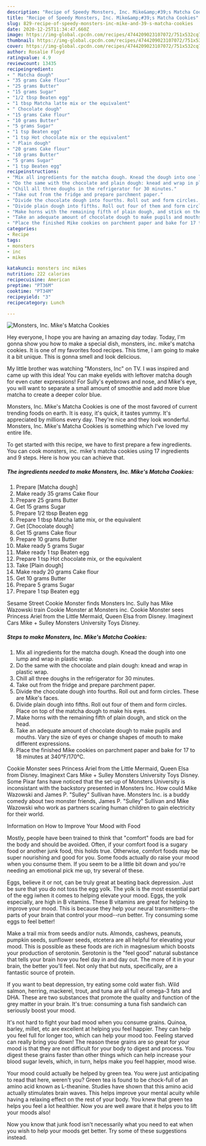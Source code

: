 ```yaml
---
description: "Recipe of Speedy Monsters, Inc. Mike&amp;#39;s Matcha Cookies"
title: "Recipe of Speedy Monsters, Inc. Mike&amp;#39;s Matcha Cookies"
slug: 829-recipe-of-speedy-monsters-inc-mike-and-39-s-matcha-cookies
date: 2020-12-25T11:34:47.660Z
image: https://img-global.cpcdn.com/recipes/4744209023107072/751x532cq70/monsters-inc-mikes-matcha-cookies-recipe-main-photo.jpg
thumbnail: https://img-global.cpcdn.com/recipes/4744209023107072/751x532cq70/monsters-inc-mikes-matcha-cookies-recipe-main-photo.jpg
cover: https://img-global.cpcdn.com/recipes/4744209023107072/751x532cq70/monsters-inc-mikes-matcha-cookies-recipe-main-photo.jpg
author: Rosalie Floyd
ratingvalue: 4.9
reviewcount: 13435
recipeingredient:
- " Matcha dough"
- "35 grams Cake flour"
- "25 grams Butter"
- "15 grams Sugar"
- "1/2 tbsp Beaten egg"
- "1 tbsp Matcha latte mix or the equivalent"
- " Chocolate dough"
- "15 grams Cake flour"
- "10 grams Butter"
- "5 grams Sugar"
- "1 tsp Beaten egg"
- "1 tsp Hot chocolate mix or the equivalent"
- " Plain dough"
- "20 grams Cake flour"
- "10 grams Butter"
- "5 grams Sugar"
- "1 tsp Beaten egg"
recipeinstructions:
- "Mix all ingredients for the matcha dough. Knead the dough into one lump and wrap in plastic wrap."
- "Do the same with the chocolate and plain dough: knead and wrap in plastic wrap."
- "Chill all three doughs in the refrigerator for 30 minutes."
- "Take out from the fridge and prepare parchment paper."
- "Divide the chocolate dough into fourths. Roll out and form circles. These are Mike&#39;s faces."
- "Divide plain dough into fifths. Roll out four of them and form circles. Place on top of the matcha dough to make his eyes."
- "Make horns with the remaining fifth of plain dough, and stick on the head."
- "Take an adequate amount of chocolate dough to make pupils and mouths. Vary the size of eyes or change shapes of mouth to make different expressions."
- "Place the finished Mike cookies on parchment paper and bake for 17 to 18 minutes at 340°F/170°C."
categories:
- Recipe
tags:
- monsters
- inc
- mikes

katakunci: monsters inc mikes 
nutrition: 222 calories
recipecuisine: American
preptime: "PT36M"
cooktime: "PT34M"
recipeyield: "3"
recipecategory: Lunch

---
```



![Monsters, Inc. Mike&#39;s Matcha Cookies](https://img-global.cpcdn.com/recipes/4744209023107072/751x532cq70/monsters-inc-mikes-matcha-cookies-recipe-main-photo.jpg)

Hey everyone, I hope you are having an amazing day today. Today, I'm gonna show you how to make a special dish, monsters, inc. mike&#39;s matcha cookies. It is one of my favorites food recipes. This time, I am going to make it a bit unique. This is gonna smell and look delicious.

My little brother was watching &#34;Monsters, Inc&#34; on TV. I was inspired and came up with this idea! You can make eyelids with leftover matcha dough for even cuter expressions! For Sully&#39;s eyebrows and nose, and Mike&#39;s eye, you will want to separate a small amount of smoothie and add more blue matcha to create a deeper color blue.

Monsters, Inc. Mike&#39;s Matcha Cookies is one of the most favored of current trending foods on earth. It is easy, it's quick, it tastes yummy. It's appreciated by millions every day. They're nice and they look wonderful. Monsters, Inc. Mike&#39;s Matcha Cookies is something which I've loved my entire life.


To get started with this recipe, we have to first prepare a few ingredients. You can cook monsters, inc. mike&#39;s matcha cookies using 17 ingredients and 9 steps. Here is how you can achieve that.

<!--inarticleads1-->

##### The ingredients needed to make Monsters, Inc. Mike&#39;s Matcha Cookies:

1. Prepare  [Matcha dough]
1. Make ready 35 grams Cake flour
1. Prepare 25 grams Butter
1. Get 15 grams Sugar
1. Prepare 1/2 tbsp Beaten egg
1. Prepare 1 tbsp Matcha latte mix, or the equivalent
1. Get  [Chocolate dough]
1. Get 15 grams Cake flour
1. Prepare 10 grams Butter
1. Make ready 5 grams Sugar
1. Make ready 1 tsp Beaten egg
1. Prepare 1 tsp Hot chocolate mix, or the equivalent
1. Take  [Plain dough]
1. Make ready 20 grams Cake flour
1. Get 10 grams Butter
1. Prepare 5 grams Sugar
1. Prepare 1 tsp Beaten egg


Sesame Street Cookie Monster finds Monsters Inc. Sully has Mike Wazowski train Cookie Monster at Monsters inc. Cookie Monster sees Princess Ariel from the Little Mermaid, Queen Elsa from Disney. Imaginext Cars Mike + Sulley Monsters University Toys Disney. 

<!--inarticleads2-->

##### Steps to make Monsters, Inc. Mike&#39;s Matcha Cookies:

1. Mix all ingredients for the matcha dough. Knead the dough into one lump and wrap in plastic wrap.
1. Do the same with the chocolate and plain dough: knead and wrap in plastic wrap.
1. Chill all three doughs in the refrigerator for 30 minutes.
1. Take out from the fridge and prepare parchment paper.
1. Divide the chocolate dough into fourths. Roll out and form circles. These are Mike&#39;s faces.
1. Divide plain dough into fifths. Roll out four of them and form circles. Place on top of the matcha dough to make his eyes.
1. Make horns with the remaining fifth of plain dough, and stick on the head.
1. Take an adequate amount of chocolate dough to make pupils and mouths. Vary the size of eyes or change shapes of mouth to make different expressions.
1. Place the finished Mike cookies on parchment paper and bake for 17 to 18 minutes at 340°F/170°C.


Cookie Monster sees Princess Ariel from the Little Mermaid, Queen Elsa from Disney. Imaginext Cars Mike + Sulley Monsters University Toys Disney. Some Pixar fans have noticed that the set-up of Monsters University is inconsistant with the backstory presented in Monsters Inc. How could Mike Wazowski and James P. &#34;Sulley&#34; Sullivan have. Monsters Inc. is a buddy comedy about two monster friends, James P. &#34;Sulley&#34; Sullivan and Mike Wazowski who work as partners scaring human children to gain electricity for their world. 

Information on How to Improve Your Mood with Food


Mostly, people have been trained to think that "comfort" foods are bad for the body and should be avoided. Often, if your comfort food is a sugary food or another junk food, this holds true. Otherwise, comfort foods may be super nourishing and good for you. Some foods actually do raise your mood when you consume them. If you seem to be a little bit down and you're needing an emotional pick me up, try several of these.

Eggs, believe it or not, can be truly great at beating back depression. Just be sure that you do not toss the egg yolk. The yolk is the most essential part of the egg iwhen it comes to helping elevate your mood. Eggs, the yolk especially, are high in B vitamins. These B vitamins are great for helping to improve your mood. This is because they help your neural transmitters--the parts of your brain that control your mood--run better. Try consuming some eggs to feel better!

Make a trail mix from seeds and/or nuts. Almonds, cashews, peanuts, pumpkin seeds, sunflower seeds, etcetera are all helpful for elevating your mood. This is possible as these foods are rich in magnesium which boosts your production of serotonin. Serotonin is the "feel good" natural substance that tells your brain how you feel day in and day out. The more of it in your brain, the better you'll feel. Not only that but nuts, specifically, are a fantastic source of protein.

If you want to beat depression, try eating some cold water fish. Wild salmon, herring, mackerel, trout, and tuna are all full of omega-3 fats and DHA. These are two substances that promote the quality and function of the grey matter in your brain. It's true: consuming a tuna fish sandwich can seriously boost your mood. 

It's not hard to fight your bad mood when you consume grains. Quinoa, barley, millet, etc are excellent at helping you feel happier. They can help you feel full for longer too, which can help your mood too. Feeling starved can really bring you down! The reason these grains are so great for your mood is that they are not difficult for your body to digest and process. You digest these grains faster than other things which can help increase your blood sugar levels, which, in turn, helps make you feel happier, mood wise.

Your mood could actually be helped by green tea. You were just anticipating to read that here, weren't you? Green tea is found to be chock-full of an amino acid known as L-theanine. Studies have shown that this amino acid actually stimulates brain waves. This helps improve your mental acuity while having a relaxing effect on the rest of your body. You knew that green tea helps you feel a lot healthier. Now you are well aware that it helps you to lift your moods also!

Now you know that junk food isn't necessarily what you need to eat when you wish to help your moods get better. Try  some  of  these  suggestions  instead.

